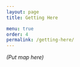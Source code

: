 ```yaml
---
layout: page
title: Getting Here

menu: true
order: 4
permalink: /getting-here/
---
```


*(Put map here)*
